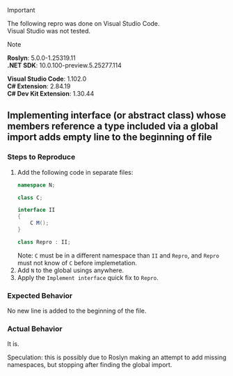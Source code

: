 > [!IMPORTANT]  
> The following repro was done on Visual Studio Code.  
> Visual Studio was not tested.  

> [!NOTE]  
> **Roslyn**: 5.0.0-1.25319.11  
> **.NET SDK**: 10.0.100-preview.5.25277.114  
>  
> **Visual Studio Code**: 1.102.0  
> **C# Extension**: 2.84.19  
> **C# Dev Kit Extension**: 1.30.44  

## Implementing interface (or abstract class) whose members reference a type included via a global import adds empty line to the beginning of file

### Steps to Reproduce

1. Add the following code in separate files:
    ```cs
    namespace N;

    class C;
    ```
    ```cs
    interface II
    {
        C M();
    }
    ```
    ```cs
    class Repro : II;
    ```
   Note: `C` must be in a different namespace than `II` and `Repro`, and `Repro` must not know of `C` before implemetation.
2. Add `N` to the global usings anywhere.
3. Apply the `Implement interface` quick fix to `Repro`.

### Expected Behavior

No new line is added to the beginning of the file.

### Actual Behavior

It is.

Speculation: this is possibly due to Roslyn making an attempt to add missing namespaces, but stopping after finding the global import.
